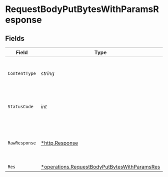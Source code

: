 # RequestBodyPutBytesWithParamsResponse


## Fields

| Field                                                                                                              | Type                                                                                                               | Required                                                                                                           | Description                                                                                                        |
| ------------------------------------------------------------------------------------------------------------------ | ------------------------------------------------------------------------------------------------------------------ | ------------------------------------------------------------------------------------------------------------------ | ------------------------------------------------------------------------------------------------------------------ |
| `ContentType`                                                                                                      | *string*                                                                                                           | :heavy_check_mark:                                                                                                 | HTTP response content type for this operation                                                                      |
| `StatusCode`                                                                                                       | *int*                                                                                                              | :heavy_check_mark:                                                                                                 | HTTP response status code for this operation                                                                       |
| `RawResponse`                                                                                                      | [*http.Response](https://pkg.go.dev/net/http#Response)                                                             | :heavy_minus_sign:                                                                                                 | Raw HTTP response; suitable for custom response parsing                                                            |
| `Res`                                                                                                              | [*operations.RequestBodyPutBytesWithParamsRes](../../../pkg/models/operations/requestbodyputbyteswithparamsres.md) | :heavy_minus_sign:                                                                                                 | OK                                                                                                                 |